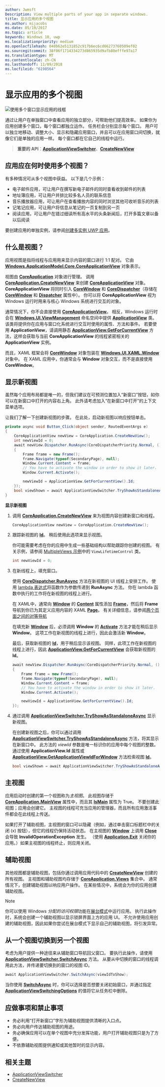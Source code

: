 ```yaml
---
author: Jwmsft
Description: View multiple parts of your app in separate windows.
title: 显示应用的多个视图
ms.author: mijacobs
ms.date: 05/19/2017
ms.topic: article
keywords: Windows 10, uwp
ms.localizationpriority: medium
ms.openlocfilehash: 048b62e5131852c917b6ec6cd66273760509ef02
ms.sourcegitcommit: 38f06f1714334273d865935d9afb80efffe97a17
ms.translationtype: MT
ms.contentlocale: zh-CN
ms.lasthandoff: 11/09/2018
ms.locfileid: "6198564"
---
```

# <a name="show-multiple-views-for-an-app"></a>显示应用的多个视图

![使用多个窗口显示应用的线框](images/multi-view.gif)

通过让用户在单独窗口中查看应用的独立部分，可帮助他们提高效率。 如果你为应用创建多个窗口，每个窗口都独立运作。 任务栏会分别显示每个窗口。 用户可以独立地移动、调整大小、显示和隐藏应用窗口，并且可以在应用窗口间切换，就像它们是单独的应用一样。 每个窗口都在它自己的线程中运行。

> **重要的 API**：[**ApplicationViewSwitcher**](https://msdn.microsoft.com/library/windows/apps/dn281094)、[**CreateNewView**](https://msdn.microsoft.com/library/windows/apps/dn297278)

## <a name="when-should-an-app-use-multiple-views"></a>应用应在何时使用多个视图？
有多种情况可从多个视图中获益。 以下是几个示例：
 - 电子邮件应用，可让用户在撰写新电子邮件的同时查看收到邮件的列表
 - 地址簿应用，可让用户并排比较多名人员的联系信息
 - 音乐播放器应用，可让用户在查看播放内容的同时浏览其他可收听音乐的列表
 - 记笔记应用，可让用户将信息从笔记的一页复制到另一页
 - 阅读应用，可让用户在错过细读所有高水平的头条新闻后，打开多篇文章以备以后阅读

要创建应用的单独实例，请参阅[创建多实例 UWP 应用](../../launch-resume/multi-instance-uwp.md)。

## <a name="what-is-a-view"></a>什么是视图？

应用视图是指将线程与应用用来显示内容的窗口进行 1:1 配对。 它由 [**Windows.ApplicationModel.Core.CoreApplicationView**](https://msdn.microsoft.com/library/windows/apps/br225017) 对象表示。

视图由 [**CoreApplication**](https://msdn.microsoft.com/library/windows/apps/br225016) 对象进行管理。 调用 [**CoreApplication.CreateNewView**](https://msdn.microsoft.com/library/windows/apps/dn297278) 来创建 [**CoreApplicationView**](https://msdn.microsoft.com/library/windows/apps/br225017) 对象。 **CoreApplicationView** 将同时引入 [**CoreWindow**](https://msdn.microsoft.com/library/windows/apps/br208225) 和 [**CoreDispatcher**](https://msdn.microsoft.com/library/windows/apps/br208211)（存储在 [**CoreWindow**](https://msdn.microsoft.com/library/windows/apps/br225019) 和 [**Dispatcher**](https://msdn.microsoft.com/library/windows/apps/dn433264) 属性中）。 你可以将 **CoreApplicationView** 视为 Windows 运行时用来与核心 Windows 系统进行交互的对象。

通常情况下，你不会直接使用 [**CoreApplicationView**](https://msdn.microsoft.com/library/windows/apps/br225017)。 相反，Windows 运行时会在 [**Windows.UI.ViewManagement**](https://msdn.microsoft.com/library/windows/apps/hh701658) 命名空间中提供 [**ApplicationView**](https://msdn.microsoft.com/library/windows/apps/br242295) 类。 该类将提供你在应用与窗口化系统进行交互时使用的属性、方法和事件。 若要使用 **ApplicationView**，请调用静态 [**ApplicationView.GetForCurrentView**](https://msdn.microsoft.com/library/windows/apps/hh701672) 方法，这样会获取与当前 **CoreApplicationView** 的线程紧密相关的 **ApplicationView** 实例。

而且，XAML 框架会将 [**CoreWindow**](https://msdn.microsoft.com/library/windows/apps/br208225) 对象包装在 [**Windows.UI.XAML.Window**](https://msdn.microsoft.com/library/windows/apps/br209041) 对象中。 在 XAML 应用中，你通常会与 **Window** 对象交互，而不是直接使用 **CoreWindow**。

## <a name="show-a-new-view"></a>显示新视图

虽然每个应用布局都是唯一的，但我们建议在可预测位置加入“新窗口”按钮，如你可以在新窗口中打开的内容右上角。 此外请考虑加入“在新窗口中打开”的上下文菜单选项。

让我们了解一下创建新视图的步骤。 在此处，启动新视图以响应按钮单击。

```csharp
private async void Button_Click(object sender, RoutedEventArgs e)
{
    CoreApplicationView newView = CoreApplication.CreateNewView();
    int newViewId = 0;
    await newView.Dispatcher.RunAsync(CoreDispatcherPriority.Normal, () =>
    {
        Frame frame = new Frame();
        frame.Navigate(typeof(SecondaryPage), null);   
        Window.Current.Content = frame;
        // You have to activate the window in order to show it later.
        Window.Current.Activate();

        newViewId = ApplicationView.GetForCurrentView().Id;
    });
    bool viewShown = await ApplicationViewSwitcher.TryShowAsStandaloneAsync(newViewId);
}
```

**显示新视图**

1.  调用 [**CoreApplication.CreateNewView**](https://msdn.microsoft.com/library/windows/apps/dn297291) 来为视图内容创建新窗口和线程。

    ```csharp
    CoreApplicationView newView = CoreApplication.CreateNewView();
    ```

2.  跟踪新视图的 [**Id**](https://msdn.microsoft.com/library/windows/apps/dn281120)。 稍后使用此选项来显示视图。

    你可能需要考虑在你的应用中生成一些基础结构以帮助跟踪你创建的视图。 有关示例，请参阅 [MultipleViews 示例](http://go.microsoft.com/fwlink/p/?LinkId=620574)中的 `ViewLifetimeControl` 类。

    ```csharp
    int newViewId = 0;
    ```

3.  在新线程上，填充窗口。

    使用 [**CoreDispatcher.RunAsync**](https://msdn.microsoft.com/library/windows/apps/hh750317) 方法在新视图的 UI 线程上安排工作。 使用 [lambda 表达式](http://go.microsoft.com/fwlink/p/?LinkId=389615)将函数作为参数传递到 **RunAsync** 方法。 你在 lambda 函数中执行的工作将在新视图的线程上进行。

    在 XAML中，通常向 [**Window**](https://msdn.microsoft.com/library/windows/apps/br209041) 的 [**Content**](https://msdn.microsoft.com/library/windows/apps/br209051) 属性添加 [**Frame**](https://msdn.microsoft.com/library/windows/apps/br242682)，然后将 **Frame** 导航到你已为其定义应用内容的 XAML [**Page**](https://msdn.microsoft.com/library/windows/apps/br227503)。 有关详细信息，请参阅[两个页面之间的对等导航](../basics/navigate-between-two-pages.md)

    在填充新 [**Window**](https://msdn.microsoft.com/library/windows/apps/br209041) 后，必须调用 **Window** 的 [**Activate**](https://msdn.microsoft.com/library/windows/apps/br209046) 方法才能在稍后显示 **Window**。 这项工作在新视图的线程上进行，因此会激活新 **Window**。

    最后，获取新视图的 [**Id**](https://msdn.microsoft.com/library/windows/apps/dn281120)，用于稍后显示该视图。 同样，此项工作在新视图的线程上进行，因此 [**ApplicationView.GetForCurrentView**](https://msdn.microsoft.com/library/windows/apps/hh701672) 会获取新视图的 **Id**。

    ```csharp
    await newView.Dispatcher.RunAsync(CoreDispatcherPriority.Normal, () =>
    {
        Frame frame = new Frame();
        frame.Navigate(typeof(SecondaryPage), null);   
        Window.Current.Content = frame;
        // You have to activate the window in order to show it later.
        Window.Current.Activate();

        newViewId = ApplicationView.GetForCurrentView().Id;
    });
    ```

4.  通过调用 [**ApplicationViewSwitcher.TryShowAsStandaloneAsync**](https://msdn.microsoft.com/library/windows/apps/dn281101) 显示新视图。

    在创建新视图之后，你可以通过调用 [**ApplicationViewSwitcher.TryShowAsStandaloneAsync**](https://msdn.microsoft.com/library/windows/apps/dn281101) 方法，将其显示在新窗口中。 此方法的 *viewId* 参数是唯一标识你的应用中每个视图的整数。 通过使用 **ApplicationView.Id** 属性或 [**ApplicationView.GetApplicationViewIdForWindow**](https://msdn.microsoft.com/library/windows/apps/dn281120) 方法检索视图 [**Id**](https://msdn.microsoft.com/library/windows/apps/dn281109)。

    ```csharp
    bool viewShown = await ApplicationViewSwitcher.TryShowAsStandaloneAsync(newViewId);
    ```

## <a name="the-main-view"></a>主视图


应用启动时创建的第一个视图称为*主视图*。 此视图存储于 [**CoreApplication.MainView**](https://msdn.microsoft.com/library/windows/apps/hh700465) 属性中，而且其 [**IsMain**](https://msdn.microsoft.com/library/windows/apps/hh700452) 属性为 True。 不要创建此视图；应用会创建它。 主视图的线程可充当应用的管理器，而且所有应用激活事件都会在此线程上传送。

如果打开了辅助视图，主视图的窗口可以隐藏（例如，通过单击窗口标题栏中的关闭 (x) 按钮），但它的线程仍保持活动状态。 在主视图的 [**Window**](https://msdn.microsoft.com/library/windows/apps/br209049) 上调用 [**Close**](https://msdn.microsoft.com/library/windows/apps/br209041) 会导致 **InvalidOperationException** 发生。 （使用 [**Application.Exit**](https://msdn.microsoft.com/library/windows/apps/br242327) 关闭你的应用。）如果主视图的线程终止，则应用关闭。

## <a name="secondary-views"></a>辅助视图


其他视图都是辅助视图，包括你通过调用应用代码中的 [**CreateNewView**](https://msdn.microsoft.com/library/windows/apps/dn297278) 创建的所有视图。 主视图和辅助视图均存储于 [**CoreApplication.Views**](https://msdn.microsoft.com/library/windows/apps/br205861) 集合中。 通常情况下，创建辅助视图以响应用户操作。 在某些情况中，系统会为你的应用创建辅助视图。

> [!NOTE]
> 你可以使用 Windows *分配的访问权限*功能在[展台模式](https://technet.microsoft.com/library/mt219050.aspx)中运行应用。 执行此操作时，系统会创建一个辅助视图以显示锁屏界面上方的应用 UI。 不允许使用应用创建的辅助视图，因此如果你尝试在展台模式下显示自己的辅助视图，将引发异常。

## <a name="switch-from-one-view-to-another"></a>从一个视图切换到另一个视图

考虑为用户提供一种途径来从辅助窗口导航回父窗口。 要执行此操作，请使用 [**ApplicationViewSwitcher.SwitchAsync**](https://msdn.microsoft.com/library/windows/apps/dn281097) 方法。 从要从中切换的窗口的线程调用此方法，并传递要切换到的窗口的视图 ID。

```csharp
await ApplicationViewSwitcher.SwitchAsync(viewIdToShow);
```

当你使用 [**SwitchAsync**](https://msdn.microsoft.com/library/windows/apps/dn281097) 时，你可以选择是否想要关闭初始窗口，并通过指定 [**ApplicationViewSwitchingOptions**](https://msdn.microsoft.com/library/windows/apps/dn281105) 的值将它从任务栏中删除。

## <a name="dos-and-donts"></a>应做事项和禁止事项

* 务必利用“打开新窗口”字形为辅助视图提供清晰的入口点。
* 务必向用户传达辅助视图的用途。
* 务必确保应用可以在单个视图中充分发挥功能，用户打开辅助视图只是为了方便。
* 不依靠辅助视图提供通知或其他暂时的显示内容。

## <a name="related-topics"></a>相关主题

* [ApplicationViewSwitcher](https://msdn.microsoft.com/library/windows/apps/dn281094)
* [CreateNewView](https://msdn.microsoft.com/library/windows/apps/dn297278)
 
